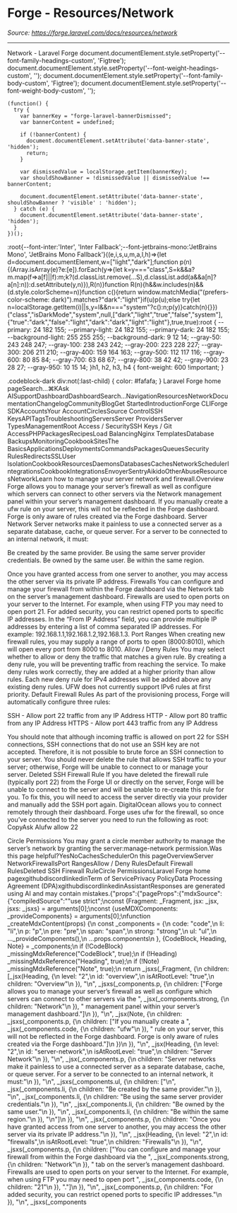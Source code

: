 # Forge - Resources/Network

*Source: https://forge.laravel.com/docs/resources/network*

---

Network - Laravel Forge
              document.documentElement.style.setProperty('--font-family-headings-custom', 'Figtree');
              document.documentElement.style.setProperty('--font-weight-headings-custom', '');
              document.documentElement.style.setProperty('--font-family-body-custom', 'Figtree');
              document.documentElement.style.setProperty('--font-weight-body-custom', '');
            
    (function() {
      try {
        var bannerKey = "forge-laravel-bannerDismissed";
        var bannerContent = undefined;
        
        if (!bannerContent) {
          document.documentElement.setAttribute('data-banner-state', 'hidden');
          return;
        }
        
        var dismissedValue = localStorage.getItem(bannerKey);
        var shouldShowBanner = !dismissedValue || dismissedValue !== bannerContent;
        
        document.documentElement.setAttribute('data-banner-state', shouldShowBanner ? 'visible' : 'hidden');
      } catch (e) {
        document.documentElement.setAttribute('data-banner-state', 'hidden');
      }
    })();
  :root{--font-inter:'Inter', 'Inter Fallback';--font-jetbrains-mono:'JetBrains Mono', 'JetBrains Mono Fallback'}((e,i,s,u,m,a,l,h)=>{let d=document.documentElement,w=["light","dark"];function p(n){(Array.isArray(e)?e:[e]).forEach(y=>{let k=y==="class",S=k&&a?m.map(f=>a[f]||f):m;k?(d.classList.remove(...S),d.classList.add(a&&a[n]?a[n]:n)):d.setAttribute(y,n)}),R(n)}function R(n){h&&w.includes(n)&&(d.style.colorScheme=n)}function c(){return window.matchMedia("(prefers-color-scheme: dark)").matches?"dark":"light"}if(u)p(u);else try{let n=localStorage.getItem(i)||s,y=l&&n==="system"?c():n;p(y)}catch(n){}})("class","isDarkMode","system",null,["dark","light","true","false","system"],{"true":"dark","false":"light","dark":"dark","light":"light"},true,true):root {
    --primary: 24 182 155;
    --primary-light: 24 182 155;
    --primary-dark: 24 182 155;
    --background-light: 255 255 255;
    --background-dark: 9 12 14;
    --gray-50: 243 248 247;
    --gray-100: 238 243 242;
    --gray-200: 223 228 227;
    --gray-300: 206 211 210;
    --gray-400: 159 164 163;
    --gray-500: 112 117 116;
    --gray-600: 80 85 84;
    --gray-700: 63 68 67;
    --gray-800: 38 42 42;
    --gray-900: 23 28 27;
    --gray-950: 10 15 14;
  }h1, h2, h3, h4 {
    font-weight: 600 !important;
}

.codeblock-dark div:not(:last-child) {
    color: #fafafa;
}
Laravel Forge home pageSearch...⌘KAsk AISupportDashboardDashboardSearch...NavigationResourcesNetworkDocumentationChangelogCommunityBlogGet StartedIntroductionForge CLIForge SDKAccountsYour AccountCirclesSource ControlSSH KeysAPITagsTroubleshootingServersServer ProvidersServer TypesManagementRoot Access / SecuritySSH Keys / Git AccessPHPPackagesRecipesLoad BalancingNginx TemplatesDatabase BackupsMonitoringCookbookSitesThe BasicsApplicationsDeploymentsCommandsPackagesQueuesSecurity RulesRedirectsSSLUser IsolationCookbookResourcesDaemonsDatabasesCachesNetworkSchedulerIntegrationsCookbookIntegrationsEnvoyerSentryAikidoOtherAbuseResourcesNetworkLearn how to manage your server network and firewall.​Overview
Forge allows you to manage your server’s firewall as well as configure which servers can connect to other servers via the Network management panel within your server’s management dashboard.
If you manually create a ufw rule on your server, this will not be reflected in the Forge dashboard. Forge is only aware of rules created via the Forge dashboard.
​Server Network
Server networks make it painless to use a connected server as a separate database, cache, or queue server. For a server to be connected to an internal network, it must:

Be created by the same provider.
Be using the same server provider credentials.
Be owned by the same user.
Be within the same region.

Once you have granted access from one server to another, you may access the other server via its private IP address.
​Firewalls
You can configure and manage your firewall from within the Forge dashboard via the Network tab on the server’s management dashboard. Firewalls are used to open ports on your server to the Internet. For example, when using FTP you may need to open port 21.
For added security, you can restrict opened ports to specific IP addresses.
In the “From IP Address” field, you can provide multiple IP addresses by entering a list of comma separated IP addresses. For example: 192.168.1.1,192.168.1.2,192.168.1.3.
​Port Ranges
When creating new firewall rules, you may supply a range of ports to open (8000:8010), which will open every port from 8000 to 8010.
​Allow / Deny Rules
You may select whether to allow or deny the traffic that matches a given rule. By creating a deny rule, you will be preventing traffic from reaching the service.
To make deny rules work correctly, they are added at a higher priority than allow rules. Each new deny rule for IPv4 addresses will be added above any existing deny rules. UFW does not currently support IPv6 rules at first priority.
​Default Firewall Rules
As part of the provisioning process, Forge will automatically configure three rules:

SSH - Allow port 22 traffic from any IP Address
HTTP - Allow port 80 traffic from any IP Address
HTTPS - Allow port 443 traffic from any IP Address

You should note that although incoming traffic is allowed on port 22 for SSH connections, SSH connections that do not use an SSH key are not accepted. Therefore, it is not possible to brute force an SSH connection to your server. You should never delete the rule that allows SSH traffic to your server; otherwise, Forge will be unable to connect to or manage your server.
​Deleted SSH Firewall Rule
If you have deleted the firewall rule (typically port 22) from the Forge UI or directly on the server, Forge will be unable to connect to the server and will be unable to re-create this rule for you.
To fix this, you will need to access the server directly via your provider and manually add the SSH port again. DigitalOcean allows you to connect remotely through their dashboard.
Forge uses ufw for the firewall, so once you’ve connected to the server you need to run the following as root:
CopyAsk AIufw allow 22

​Circle Permissions
You may grant a circle member authority to manage the server’s network by granting the server:manage-network permission.Was this page helpful?YesNoCachesSchedulerOn this pageOverviewServer NetworkFirewallsPort RangesAllow / Deny RulesDefault Firewall RulesDeleted SSH Firewall RuleCircle PermissionsLaravel Forge home pagexgithubdiscordlinkedinTerm of ServicePrivacy PolicyData Processing Agreement (DPA)xgithubdiscordlinkedinAssistantResponses are generated using AI and may contain mistakes.{"props":{"pageProps":{"mdxSource":{"compiledSource":"\"use strict\";\nconst {Fragment: _Fragment, jsx: _jsx, jsxs: _jsxs} = arguments[0];\nconst {useMDXComponents: _provideComponents} = arguments[0];\nfunction _createMdxContent(props) {\n  const _components = {\n    code: \"code\",\n    li: \"li\",\n    p: \"p\",\n    pre: \"pre\",\n    span: \"span\",\n    strong: \"strong\",\n    ul: \"ul\",\n    ..._provideComponents(),\n    ...props.components\n  }, {CodeBlock, Heading, Note} = _components;\n  if (!CodeBlock) _missingMdxReference(\"CodeBlock\", true);\n  if (!Heading) _missingMdxReference(\"Heading\", true);\n  if (!Note) _missingMdxReference(\"Note\", true);\n  return _jsxs(_Fragment, {\n    children: [_jsx(Heading, {\n      level: \"2\",\n      id: \"overview\",\n      isAtRootLevel: \"true\",\n      children: \"Overview\"\n    }), \"\\n\", _jsxs(_components.p, {\n      children: [\"Forge allows you to manage your server’s firewall as well as configure which servers can connect to other servers via the \", _jsx(_components.strong, {\n        children: \"Network\"\n      }), \" management panel within your server’s management dashboard.\"]\n    }), \"\\n\", _jsx(Note, {\n      children: _jsxs(_components.p, {\n        children: [\"If you manually create a \", _jsx(_components.code, {\n          children: \"ufw\"\n        }), \" rule on your server, this will not be reflected in the Forge dashboard. Forge is only aware of rules created via the Forge dashboard.\"]\n      })\n    }), \"\\n\", _jsx(Heading, {\n      level: \"2\",\n      id: \"server-network\",\n      isAtRootLevel: \"true\",\n      children: \"Server Network\"\n    }), \"\\n\", _jsx(_components.p, {\n      children: \"Server networks make it painless to use a connected server as a separate database, cache, or queue server. For a server to be connected to an internal network, it must:\"\n    }), \"\\n\", _jsxs(_components.ul, {\n      children: [\"\\n\", _jsx(_components.li, {\n        children: \"Be created by the same provider.\"\n      }), \"\\n\", _jsx(_components.li, {\n        children: \"Be using the same server provider credentials.\"\n      }), \"\\n\", _jsx(_components.li, {\n        children: \"Be owned by the same user.\"\n      }), \"\\n\", _jsx(_components.li, {\n        children: \"Be within the same region.\"\n      }), \"\\n\"]\n    }), \"\\n\", _jsx(_components.p, {\n      children: \"Once you have granted access from one server to another, you may access the other server via its private IP address.\"\n    }), \"\\n\", _jsx(Heading, {\n      level: \"2\",\n      id: \"firewalls\",\n      isAtRootLevel: \"true\",\n      children: \"Firewalls\"\n    }), \"\\n\", _jsxs(_components.p, {\n      children: [\"You can configure and manage your firewall from within the Forge dashboard via the \", _jsx(_components.strong, {\n        children: \"Network\"\n      }), \" tab on the server’s management dashboard. Firewalls are used to open ports on your server to the Internet. For example, when using FTP you may need to open port \", _jsx(_components.code, {\n        children: \"21\"\n      }), \".\"]\n    }), \"\\n\", _jsx(_components.p, {\n      children: \"For added security, you can restrict opened ports to specific IP addresses.\"\n    }), \"\\n\", _jsxs(_components